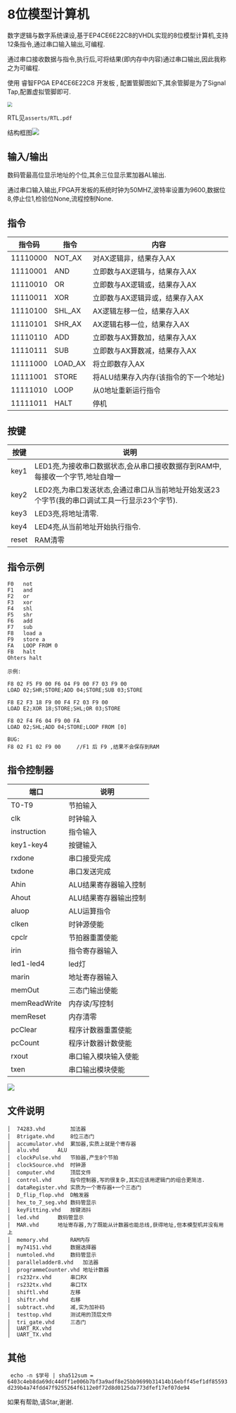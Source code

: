 # 8位模型计算机

数字逻辑与数字系统课设,基于EP4CE6E22C8的VHDL实现的8位模型计算机,支持12条指令,通过串口输入输出,可编程.

通过串口接收数据与指令,执行后,可将结果(即内存中内容)通过串口输出,因此我称之为可编程.

使用 睿智FPGA EP4CE6E22C8 开发板 , 配置管脚图如下,其余管脚是为了Signal Tap,配置虚拟管脚即可.

<img src="asserts/Snipaste_2021-07-10_15_40_11.jpg" style="zoom: 67%;" />

RTL见`asserts/RTL.pdf` 

结构框图![](asserts/structure.png)

## 输入/输出

数码管最高位显示地址的个位,其余三位显示累加器AL输出.

通过串口输入输出,FPGA开发板的系统时钟为50MHZ,波特率设置为9600,数据位8,停止位1,检验位None,流程控制None.

##  指令

| 指令码   | 指令    | 内容                                  |
| -------- | ------- | ------------------------------------- |
| 11110000 | NOT_AX  | 对AX逻辑非，结果存入AX                |
| 11110001 | AND     | 立即数与AX逻辑与，结果存入AX          |
| 11110010 | OR      | 立即数与AX逻辑或，结果存入AX          |
| 11110011 | XOR     | 立即数与AX逻辑异或，结果存入AX        |
| 11110100 | SHL_AX  | AX逻辑左移一位，结果存入AX            |
| 11110101 | SHR_AX  | AX逻辑右移一位，结果存入AX            |
| 11110110 | ADD     | 立即数与AX算数加，结果存入AX          |
| 11110111 | SUB     | 立即数与AX算数减，结果存入AX          |
| 11111000 | LOAD_AX | 将立即数存入AX                        |
| 11111001 | STORE   | 将ALU结果存入内存(该指令的下一个地址) |
| 11111010 | LOOP    | 从0地址重新运行指令                   |
| 11111011 | HALT    | 停机                                  |



## 按键

| 按键  | 说明                                                         |
| ----- | ------------------------------------------------------------ |
| key1  | LED1亮,为接收串口数据状态,会从串口接收数据存到RAM中,每接收一个字节,地址自增一 |
| key2  | LED2亮,为串口发送状态,会通过串口从当前地址开始发送23个字节(我的串口调试工具一行显示23个字节). |
| key3  | LED3亮,将地址清零.                                           |
| key4  | LED4亮,从当前地址开始执行指令.                               |
| reset | RAM清零                                                      |



## 指令示例 

```
F0   not  
F1   and
F2   or
F3   xor
F4   shl
F5   shr
F6   add
F7   sub
F8   load a 
F9   store a
FA   LOOP FROM 0
FB   halt
Ohters halt

示例:

F8 02 F5 F9 00 F6 04 F9 00 F7 03 F9 00
LOAD 02;SHR;STORE;ADD 04;STORE;SUB 03;STORE

F8 E2 F3 18 F9 00 F4 F2 03 F9 00
LOAD E2;XOR 18;STORE;SHL;OR 03;STORE

F8 02 F4 F6 04 F9 00 FA
LOAD 02;SHL;ADD 04;STORE;LOOP FROM [0]

BUG:
F8 02 F1 02 F9 00     //F1 后 F9 ,结果不会保存到RAM
```

## 指令控制器

| 端口         | 说明                  |
| ------------ | --------------------- |
| T0-T9        | 节拍输入              |
| clk          | 时钟输入              |
| instruction  | 指令输入              |
| key1-key4    | 按键输入              |
| rxdone       | 串口接受完成          |
| txdone       | 串口发送完成          |
| Ahin         | ALU结果寄存器输入控制 |
| Ahout        | ALU结果寄存器输出控制 |
| aluop        | ALU运算指令           |
| clken        | 时钟源使能            |
| cpclr        | 节拍器重置使能        |
| irin         | 指令寄存器输入        |
| led1-led4    | led灯                 |
| marin        | 地址寄存器输入        |
| memOut       | 三态门输出使能        |
| memReadWrite | 内存读/写控制         |
| memReset     | 内存清零              |
| pcClear      | 程序计数器重置使能    |
| pcCount      | 程序计数器计数使能    |
| rxout        | 串口输入模块输入使能  |
| txen         | 串口输出模块使能      |



![](asserts/ctrl.png)



## 文件说明

```
│  74283.vhd		加法器
│  8trigate.vhd		8位三态门
│  accumulator.vhd	累加器,实质上就是个寄存器
│  alu.vhd		ALU
│  clockPulse.vhd	节拍器,产生8个节拍
│  clockSource.vhd	时钟源
│  computer.vhd		顶层文件
│  control.vhd		指令控制器,写的很复杂,其实应该用逻辑门的组合更简洁.
│  dataRegister.vhd	实质为一个寄存器+一个三态门
│  D_flip_flop.vhd	D触发器
│  hex_to_7_seg.vhd	数码管显示
│  keyFitting.vhd	按键消抖
│  led.vhd		数码管显示
│  MAR.vhd		地址寄存器,为了既能从计数器也能总线,获得地址,但本模型机并没有用上
│  memory.vhd		RAM内存
│  my74151.vhd		数据选择器
│  numtoled.vhd		数码管显示
│  paralleladder8.vhd	加法器
│  programmeCounter.vhd	地址计数器
│  rs232rx.vhd		串口RX
│  rs232tx.vhd		串口TX
│  shiftl.vhd		左移
│  shiftr.vhd		右移
│  subtract.vhd		减,实为加补码
│  testtop.vhd		测试用的顶层文件
│  tri_gate.vhd		三态门
│  UART_RX.vhd		
│  UART_TX.vhd
```



## 其他

` echo -n $学号 | sha512sum = 6403c4eb8da69dc44dff1e006b7bf3a9adf8e25bb9699b31414b16ebff45ef1df85593d239b4a74fdd47f9255264f6112e0f72d8d0125da773dfef17ef07de94`

如果有帮助,请Star,谢谢.
